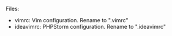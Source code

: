 Files:

- vimrc: Vim configuration. Rename to ".vimrc"
- ideavimrc: PHPStorm configuration. Rename to ".ideavimrc"


